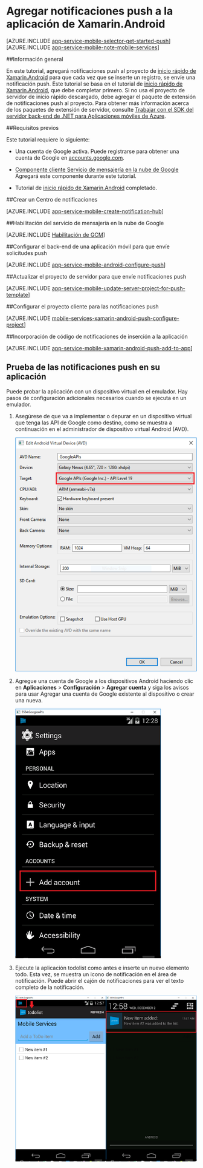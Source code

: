 <properties
	pageTitle="Agregar notificaciones push a la aplicación de Xamarin.Android con el Servicio de aplicaciones de Azure"
	description="Más información sobre cómo usar Servicios de aplicaciones de Azure y Centros de notificaciones de Azure para enviar notificaciones push a la aplicación de Xamarin Android"
	services="app-service\mobile" 
	documentationCenter="xamarin" 
	authors="ggailey777"
	manager="dwrede"
	editor=""/>

<tags
	ms.service="app-service-mobile"
	ms.workload="mobile"
	ms.tgt_pltfrm="mobile-xamarin-android"
	ms.devlang="dotnet"
	ms.topic="article"
	ms.date="12/18/2015" 
	ms.author="glenga"/>

# Agregar notificaciones push a la aplicación de Xamarin.Android

[AZURE.INCLUDE [app-service-mobile-selector-get-started-push](../../includes/app-service-mobile-selector-get-started-push.md)]
&nbsp;  
[AZURE.INCLUDE [app-service-mobile-note-mobile-services](../../includes/app-service-mobile-note-mobile-services.md)]

##Información general

En este tutorial, agregará notificaciones push al proyecto de [inicio rápido de Xamarin.Android] para que cada vez que se inserte un registro, se envíe una notificación push. Este tutorial se basa en el tutorial de [inicio rápido de Xamarin.Android], que debe completar primero. Si no usa el proyecto de servidor de inicio rápido descargado, debe agregar el paquete de extensión de notificaciones push al proyecto. Para obtener más información acerca de los paquetes de extensión de servidor, consulte [Trabajar con el SDK del servidor back-end de .NET para Aplicaciones móviles de Azure](app-service-mobile-dotnet-backend-how-to-use-server-sdk.md).

##Requisitos previos

Este tutorial requiere lo siguiente:

+ Una cuenta de Google activa. Puede registrarse para obtener una cuenta de Google en [accounts.google.com](http://go.microsoft.com/fwlink/p/?LinkId=268302).
   
+ [Componente cliente Servicio de mensajería en la nube de Google](http://components.xamarin.com/view/GCMClient/) Agregará este componente durante este tutorial.

+ Tutorial de [inicio rápido de Xamarin.Android] completado.


##<a name="create-hub"></a>Crear un Centro de notificaciones

[AZURE.INCLUDE [app-service-mobile-create-notification-hub](../../includes/app-service-mobile-create-notification-hub.md)]

##<a id="register"></a>Habilitación del servicio de mensajería en la nube de Google

[AZURE.INCLUDE [Habilitación de GCM](../../includes/mobile-services-enable-google-cloud-messaging.md)]

##Configurar el back-end de una aplicación móvil para que envíe solicitudes push

[AZURE.INCLUDE [app-service-mobile-android-configure-push](../../includes/app-service-mobile-android-configure-push.md)]

##<a id="update-server"></a>Actualizar el proyecto de servidor para que envíe notificaciones push

[AZURE.INCLUDE [app-service-mobile-update-server-project-for-push-template](../../includes/app-service-mobile-update-server-project-for-push-template.md)]

##<a id="configure-app"></a>Configurar el proyecto cliente para las notificaciones push

[AZURE.INCLUDE [mobile-services-xamarin-android-push-configure-project](../../includes/mobile-services-xamarin-android-push-configure-project.md)]

##<a id="add-push"></a>Incorporación de código de notificaciones de inserción a la aplicación

[AZURE.INCLUDE [app-service-mobile-xamarin-android-push-add-to-app](../../includes/app-service-mobile-xamarin-android-push-add-to-app.md)]

## <a name="test"></a>Prueba de las notificaciones push en su aplicación

Puede probar la aplicación con un dispositivo virtual en el emulador. Hay pasos de configuración adicionales necesarios cuando se ejecuta en un emulador.

1. Asegúrese de que va a implementar o depurar en un dispositivo virtual que tenga las API de Google como destino, como se muestra a continuación en el administrador de dispositivo virtual Android (AVD). 

	![](./media/app-service-mobile-xamarin-android-get-started-push/google-apis-avd-settings.png)

2. Agregue una cuenta de Google a los dispositivos Android haciendo clic en **Aplicaciones** > **Configuración** > **Agregar cuenta** y siga los avisos para usar Agregar una cuenta de Google existente al dispositivo o crear una nueva.

	![](./media/app-service-mobile-xamarin-android-get-started-push/add-google-account.png)

3. Ejecute la aplicación todolist como antes e inserte un nuevo elemento todo. Esta vez, se muestra un icono de notificación en el área de notificación. Puede abrir el cajón de notificaciones para ver el texto completo de la notificación.

	![](./media/app-service-mobile-xamarin-android-get-started-push/android-notifications.png)


<!-- URLs. -->
[inicio rápido de Xamarin.Android]: app-service-mobile-xamarin-android-get-started.md

[Google Cloud Messaging Client Component]: http://components.xamarin.com/view/GCMClient/
[Xamarin.Android]: http://xamarin.com/download/
[Azure Mobile Services Component]: http://components.xamarin.com/view/azure-mobile-services/

<!----HONumber=AcomDC_1223_2015-->